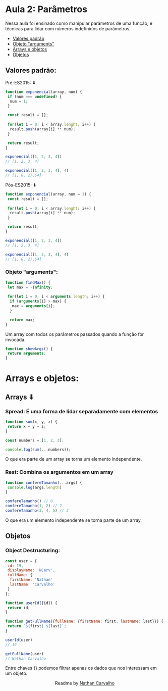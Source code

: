 # Aula 2: Parâmetros

Nessa aula foi ensinado como manipular parâmetros de uma função, e técnicas para lidar com números indefinidos de parâmetros.

- [Valores padrão](#valores-padrão)
- [Objeto "arguments"](#objeto-arguments)
- [Arrays e objetos](#arrays-e-objetos)
- [Objetos](#objetos)

## Valores padrão:

Pré-ES2015: ⬇
```js
function exponencial(array, num) {
 if (num === undefined) {
  num = 1;
 }

 const result = [];
 
 for(let i = 0; i < array.lenght; i++) {
  result.push(array[i] ** num);
 }

 return result;
}

exponencial([1, 2, 3, 4])
// [1, 2, 3, 4]

exponencial([1, 2, 3, 4], 4)
// [1, 8, 27,64]
```
Pós-ES2015: ⬇
```js
function exponencial(array, num = 1) {
 const result = [];
 
 for(let i = 0; i < array.lenght; i++) {
  result.push(array[i] ** num);
 }

 return result;
}

exponencial([1, 2, 3, 4])
// [1, 2, 3, 4]

exponencial([1, 2, 3, 4], 4)
// [1, 8, 27,64]
```

### Objeto "arguments":

```js
function findMax() {
 let max = -Infinity;
 
 for(let i = 0; i < arguments.length; i++) {
  if (arguments[i] > max) {
   max = arguments[i];
  }

  return max;
}
```
Um array com todos os parâmetros passados quando a função for invocada.
```js
function showArgs() {
 return arguments;
}
```
# Arrays e objetos:
## Arrays ⬇

### Spread: É uma forma de lidar separadamente com elementos
```js
function sum(x, y, z) {
 return x + y + z;
}

const numbers = [1, 2, 3];

console.log(sum(...numbers));
````

O que era parte de um array se torna um elemento independente.

### Rest: Combina os argumentos em um array
```js
function confereTamanho(...args) {
 console.log(args.length)
}

confereTamanho() // 0
confereTamanho(1, 2) // 2
confereTamanho(3, 4, 5) // 3
```

O que era um elemento independente se torna parte de um array.

## Objetos

### Object Destructuring:

```js
const user = {
 id: 19,
 displayName: 'NCarv',
 fullName: {
  firstName: 'Nathan'
  lastName: 'Carvalho'
 }
};

function userId({id}) {
 return id;
}

function getFullName({fullName: {firstName: first, lastName: last}}) {
 return `${first} ${last}`;
}

userId(user)
// 19

getFullName(user)
// Nathan Carvalho
```

Entre chaves {} podemos filtrar apenas os dados que nos interessam em um objeto.

<p align="center">
  Readme by <a href="https://github.com/CarvalhoNathan"> Nathan Carvalho </a> <br>
</p>

